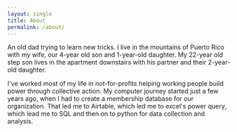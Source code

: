 ```yaml
---
layout: single
title: About
permalink: /about/
---
```


An old dad trying to learn new tricks.
I live in the mountains of Puerto Rico with my wife, our 4-year old son and 1-year-old daughter.
My 22-year old step son lives in the apartment downstairs with his partner and their 2-year-old daughter.

I've worked most of my life in not-for-profits helping working people build power through collective action.
My computer journey started just a few years ago, when I had to create a membership database for our organization. 
That led me to Airtable, which led me to excel's power query, which lead me to SQL and then on to python for data collection and analysis.